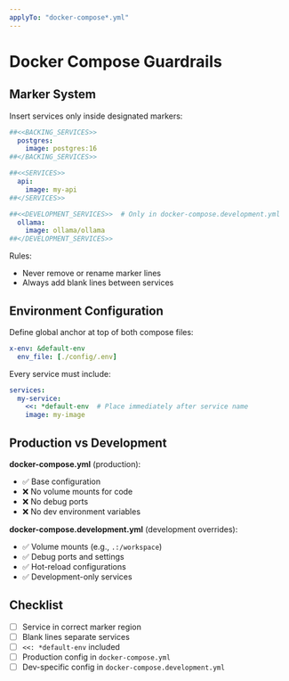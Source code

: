 ```yaml
---
applyTo: "docker-compose*.yml"
---
```


# Docker Compose Guardrails

## Marker System

Insert services only inside designated markers:

```yaml
##<<BACKING_SERVICES>>
  postgres:
    image: postgres:16
##</BACKING_SERVICES>>

##<<SERVICES>>
  api:
    image: my-api
##</SERVICES>>

##<<DEVELOPMENT_SERVICES>>  # Only in docker-compose.development.yml
  ollama:
    image: ollama/ollama
##</DEVELOPMENT_SERVICES>>
```

Rules:
- Never remove or rename marker lines
- Always add blank lines between services

## Environment Configuration

Define global anchor at top of both compose files:
```yaml
x-env: &default-env
  env_file: [./config/.env]
```

Every service must include:
```yaml
services:
  my-service:
    <<: *default-env  # Place immediately after service name
    image: my-image
```

## Production vs Development

**docker-compose.yml** (production):
- ✅ Base configuration
- ❌ No volume mounts for code
- ❌ No debug ports
- ❌ No dev environment variables

**docker-compose.development.yml** (development overrides):
- ✅ Volume mounts (e.g., `.:/workspace`)
- ✅ Debug ports and settings
- ✅ Hot-reload configurations
- ✅ Development-only services

## Checklist

- [ ] Service in correct marker region
- [ ] Blank lines separate services
- [ ] `<<: *default-env` included
- [ ] Production config in `docker-compose.yml`
- [ ] Dev-specific config in `docker-compose.development.yml`
